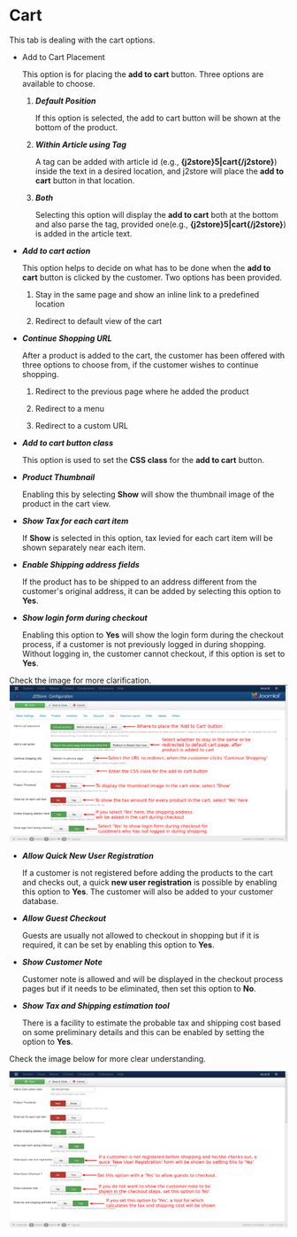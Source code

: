 # Cart

This tab is dealing with the cart options.

* Add to Cart Placement

    This option is for placing the **add to cart** button. Three options are available to choose.
    
    1. ***Default Position***
    
        If this option is selected, the add to cart button will be shown at the bottom of the product.
        
    2. ***Within Article using Tag***
    
        A tag can be added with article id (e.g., **{j2store}5|cart{/j2store}**) inside the text in a desired location, and j2store will place the **add to cart** button in that location.
        
    3. ***Both***
    
        Selecting this option will display the **add to cart** both at the bottom and also parse the tag, provided one(e.g., **{j2store}5|cart{/j2store}**) is added in the article text.
        
* ***Add to cart action***

    This option helps to decide on what has to be done when the **add to cart** button is clicked by the customer. Two options has been provided.
    
    1. Stay in the same page and show an inline link to a predefined location
    
    2. Redirect to default view of the cart
    

* ***Continue Shopping URL***

    After a product is added to the cart, the customer has been offered with three options to choose from, if the customer wishes to continue shopping.
    
    1. Redirect to the previous page where he added the product
    
    2. Redirect to a menu
    
    3. Redirect to a custom URL

* ***Add to cart button class***

    This option is used to set the **CSS class** for the **add to cart** button.

* ***Product Thumbnail***

    Enabling this by selecting **Show** will show the thumbnail image of the product in the cart view.

* ***Show Tax for each cart item***

    If **Show** is selected in this option, tax levied for each cart item will be shown separately near each item. 

* ***Enable Shipping address fields***

    If the product has to be shipped to an address different from the customer's original address, it can be added by selecting this option to **Yes**.

* ***Show login form during checkout***

    Enabling this option to **Yes** will show the login form during the checkout process, if a customer is not previously logged in during shopping. Without logging in, the customer cannot checkout, if this option is set to **Yes**.
    
Check the image for more clarification.
![Cart Configuration](Cart_config.png)

* ***Allow Quick New User Registration***

    If a customer is not registered before adding the products to the cart and checks out, a quick **new user registration** is possible by enabling this option to **Yes**. The customer will also be added to your customer database.

* ***Allow Guest Checkout***

    Guests are usually not allowed to checkout in shopping but if it is required, it can be set by enabling this option to **Yes**.

* ***Show Customer Note***

    Customer note is allowed and will be displayed in the checkout process pages but if it needs to be eliminated, then set this option to **No**.

* ***Show Tax and Shipping estimation tool***

    There is a facility to estimate the probable tax and shipping cost based on some preliminary details and this can be enabled by setting the option to **Yes**.
    
Check the image below for more clear understanding.

![Cart Configuration1](Cart_config1.png)
